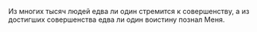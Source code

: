 Из многих тысяч людей едва ли один стремится к совершенству, а из достигших совершенства едва ли один воистину познал Меня.